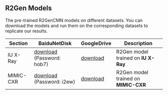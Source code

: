 ## R2Gen Models

The pre-trained R2GenCMN models on different datasets. You can download the models and run them on the corresponding datasets to replicate our results.

| Section   | BaiduNetDisk                                                 | GoogleDrive                                                  | Description                          |
| --------- | ------------------------------------------------------------ | ------------------------------------------------------------ | ------------------------------------ |
| IU X-Ray  | [download](https://pan.baidu.com/s/11jekl2QTZDWNI1SuFBStig) (Password: hob7) | [download](https://drive.google.com/file/d/1TR7VlnTGYrFose2JvCYB7qrEA0fAq6Rv/view?usp=sharing) | R2Gen model trained on **IU X-Ray**  |
| MIMIC-CXR | [download](https://pan.baidu.com/s/1yzEhAmM0wmw-PL4ADUA5cA) (Password: i2ew) | [download](https://drive.google.com/file/d/1GdryTCibz1UPahseyN79rtVK_HjIy1Nn/view?usp=sharing) | R2Gen model trained on **MIMIC-CXR** |

